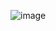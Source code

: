 ![image](https://user-images.githubusercontent.com/122611882/218384306-fdf312a8-eb58-46c7-86c2-1b1d045ec5d8.png)
